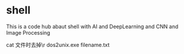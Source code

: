# shell
This is a code hub abaut shell with AI and DeepLearning and CNN and Image Processing


cat 文件时去掉\r
  dos2unix.exe filename.txt
